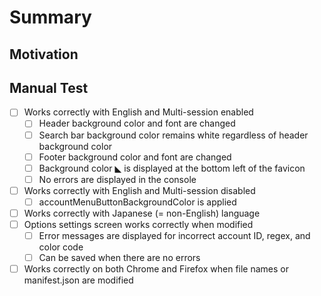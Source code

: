 # Summary

## Motivation

## Manual Test

- [ ] Works correctly with English and Multi-session enabled
  - [ ] Header background color and font are changed
  - [ ] Search bar background color remains white regardless of header background color
  - [ ] Footer background color and font are changed
  - [ ] Background color ◣ is displayed at the bottom left of the favicon
  - [ ] No errors are displayed in the console
- [ ] Works correctly with English and Multi-session disabled
  - [ ] accountMenuButtonBackgroundColor is applied
- [ ] Works correctly with Japanese (= non-English) language
- [ ] Options settings screen works correctly when modified
  - [ ] Error messages are displayed for incorrect account ID, regex, and color code
  - [ ] Can be saved when there are no errors
- [ ] Works correctly on both Chrome and Firefox when file names or manifest.json are modified
